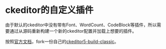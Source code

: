 # ckeditor的自定义插件

由于默认的ckeditor中没有带有Font、WordCount、CodeBlock等插件，所以需要通过从源码重新构建一个新的ckeditor配置并加载上想要的插件。

按照[官方文档](https://ckeditor.com/docs/ckeditor5/latest/builds/guides/integration/installing-plugins.html#adding-a-plugin-to-an-editor)，fork一份自己的[ckeditor5-build-classic](https://github.com/fantasy0v0/ckeditor5-build-classic)。